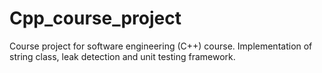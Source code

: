Cpp_course_project
==================

Course project for software engineering (C++) course. Implementation of string class, leak detection and unit testing framework.
